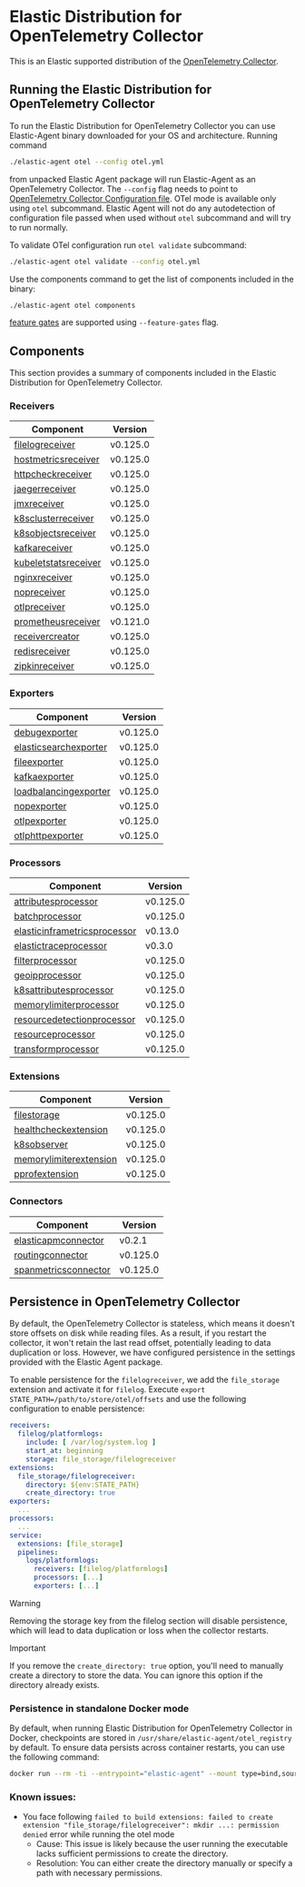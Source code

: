 # Elastic Distribution for OpenTelemetry Collector

This is an Elastic supported distribution of the [OpenTelemetry Collector](https://github.com/open-telemetry/opentelemetry-collector).

## Running the Elastic Distribution for OpenTelemetry Collector

To run the Elastic Distribution for OpenTelemetry Collector you can use Elastic-Agent binary downloaded for your OS and architecture.
Running command

```bash
./elastic-agent otel --config otel.yml
```

from unpacked Elastic Agent package will run Elastic-Agent as an OpenTelemetry Collector. The `--config` flag needs to point to [OpenTelemetry Collector Configuration file](https://opentelemetry.io/docs/collector/configuration/). OTel mode is available only using `otel` subcommand. Elastic Agent will not do any autodetection of configuration file passed when used without `otel` subcommand and will try to run normally.

To validate OTel configuration run `otel validate` subcommand:

```bash
./elastic-agent otel validate --config otel.yml
```

Use the components command to get the list of components included in the binary:

```bash
./elastic-agent otel components
```

[feature gates](https://github.com/open-telemetry/opentelemetry-collector/blob/main/featuregate/README.md#controlling-gates) are supported using `--feature-gates` flag.

## Components

This section provides a summary of components included in the Elastic Distribution for OpenTelemetry Collector.

### Receivers

| Component | Version |
|---|---|
| [filelogreceiver](https://github.com/open-telemetry/opentelemetry-collector-contrib/blob/receiver/filelogreceiver/v0.125.0/receiver/filelogreceiver/README.md) | v0.125.0 |
| [hostmetricsreceiver](https://github.com/open-telemetry/opentelemetry-collector-contrib/blob/receiver/hostmetricsreceiver/v0.125.0/receiver/hostmetricsreceiver/README.md) | v0.125.0 |
| [httpcheckreceiver](https://github.com/open-telemetry/opentelemetry-collector-contrib/blob/receiver/httpcheckreceiver/v0.125.0/receiver/httpcheckreceiver/README.md) | v0.125.0 |
| [jaegerreceiver](https://github.com/open-telemetry/opentelemetry-collector-contrib/blob/receiver/jaegerreceiver/v0.125.0/receiver/jaegerreceiver/README.md) | v0.125.0 |
| [jmxreceiver](https://github.com/open-telemetry/opentelemetry-collector-contrib/blob/receiver/jmxreceiver/v0.125.0/receiver/jmxreceiver/README.md) | v0.125.0 |
| [k8sclusterreceiver](https://github.com/open-telemetry/opentelemetry-collector-contrib/blob/receiver/k8sclusterreceiver/v0.125.0/receiver/k8sclusterreceiver/README.md) | v0.125.0 |
| [k8sobjectsreceiver](https://github.com/open-telemetry/opentelemetry-collector-contrib/blob/receiver/k8sobjectsreceiver/v0.125.0/receiver/k8sobjectsreceiver/README.md) | v0.125.0 |
| [kafkareceiver](https://github.com/open-telemetry/opentelemetry-collector-contrib/blob/receiver/kafkareceiver/v0.125.0/receiver/kafkareceiver/README.md) | v0.125.0 |
| [kubeletstatsreceiver](https://github.com/open-telemetry/opentelemetry-collector-contrib/blob/receiver/kubeletstatsreceiver/v0.125.0/receiver/kubeletstatsreceiver/README.md) | v0.125.0 |
| [nginxreceiver](https://github.com/open-telemetry/opentelemetry-collector-contrib/blob/receiver/nginxreceiver/v0.125.0/receiver/nginxreceiver/README.md) | v0.125.0 |
| [nopreceiver](https://github.com/open-telemetry/opentelemetry-collector/blob/receiver/nopreceiver/v0.125.0/receiver/nopreceiver/README.md) | v0.125.0 |
| [otlpreceiver](https://github.com/open-telemetry/opentelemetry-collector/blob/receiver/otlpreceiver/v0.125.0/receiver/otlpreceiver/README.md) | v0.125.0 |
| [prometheusreceiver](https://github.com/open-telemetry/opentelemetry-collector-contrib/blob/receiver/prometheusreceiver/v0.121.0/receiver/prometheusreceiver/README.md) | v0.121.0 |
| [receivercreator](https://github.com/open-telemetry/opentelemetry-collector-contrib/blob/receiver/receivercreator/v0.125.0/receiver/receivercreator/README.md) | v0.125.0 |
| [redisreceiver](https://github.com/open-telemetry/opentelemetry-collector-contrib/blob/receiver/redisreceiver/v0.125.0/receiver/redisreceiver/README.md) | v0.125.0 |
| [zipkinreceiver](https://github.com/open-telemetry/opentelemetry-collector-contrib/blob/receiver/zipkinreceiver/v0.125.0/receiver/zipkinreceiver/README.md) | v0.125.0 |

### Exporters

| Component | Version |
|---|---|
| [debugexporter](https://github.com/open-telemetry/opentelemetry-collector/blob/exporter/debugexporter/v0.125.0/exporter/debugexporter/README.md) | v0.125.0 |
| [elasticsearchexporter](https://github.com/open-telemetry/opentelemetry-collector-contrib/blob/exporter/elasticsearchexporter/v0.125.0/exporter/elasticsearchexporter/README.md) | v0.125.0 |
| [fileexporter](https://github.com/open-telemetry/opentelemetry-collector-contrib/blob/exporter/fileexporter/v0.125.0/exporter/fileexporter/README.md) | v0.125.0 |
| [kafkaexporter](https://github.com/open-telemetry/opentelemetry-collector-contrib/blob/exporter/kafkaexporter/v0.125.0/exporter/kafkaexporter/README.md) | v0.125.0 |
| [loadbalancingexporter](https://github.com/open-telemetry/opentelemetry-collector-contrib/blob/exporter/loadbalancingexporter/v0.125.0/exporter/loadbalancingexporter/README.md) | v0.125.0 |
| [nopexporter](https://github.com/open-telemetry/opentelemetry-collector/blob/exporter/nopexporter/v0.125.0/exporter/nopexporter/README.md) | v0.125.0 |
| [otlpexporter](https://github.com/open-telemetry/opentelemetry-collector/blob/exporter/otlpexporter/v0.125.0/exporter/otlpexporter/README.md) | v0.125.0 |
| [otlphttpexporter](https://github.com/open-telemetry/opentelemetry-collector/blob/exporter/otlphttpexporter/v0.125.0/exporter/otlphttpexporter/README.md) | v0.125.0 |

### Processors

| Component | Version |
|---|---|
| [attributesprocessor](https://github.com/open-telemetry/opentelemetry-collector-contrib/blob/processor/attributesprocessor/v0.125.0/processor/attributesprocessor/README.md) | v0.125.0 |
| [batchprocessor](https://github.com/open-telemetry/opentelemetry-collector/blob/processor/batchprocessor/v0.125.0/processor/batchprocessor/README.md) | v0.125.0 |
| [elasticinframetricsprocessor](https://github.com/elastic/opentelemetry-collector-components/blob/processor/elasticinframetricsprocessor/v0.13.0/processor/elasticinframetricsprocessor/README.md) | v0.13.0 |
| [elastictraceprocessor](https://github.com/elastic/opentelemetry-collector-components/blob/processor/elastictraceprocessor/v0.3.0/processor/elastictraceprocessor/README.md) | v0.3.0 |
| [filterprocessor](https://github.com/open-telemetry/opentelemetry-collector-contrib/blob/processor/filterprocessor/v0.125.0/processor/filterprocessor/README.md) | v0.125.0 |
| [geoipprocessor](https://github.com/open-telemetry/opentelemetry-collector-contrib/blob/processor/geoipprocessor/v0.125.0/processor/geoipprocessor/README.md) | v0.125.0 |
| [k8sattributesprocessor](https://github.com/open-telemetry/opentelemetry-collector-contrib/blob/processor/k8sattributesprocessor/v0.125.0/processor/k8sattributesprocessor/README.md) | v0.125.0 |
| [memorylimiterprocessor](https://github.com/open-telemetry/opentelemetry-collector/blob/processor/memorylimiterprocessor/v0.125.0/processor/memorylimiterprocessor/README.md) | v0.125.0 |
| [resourcedetectionprocessor](https://github.com/open-telemetry/opentelemetry-collector-contrib/blob/processor/resourcedetectionprocessor/v0.125.0/processor/resourcedetectionprocessor/README.md) | v0.125.0 |
| [resourceprocessor](https://github.com/open-telemetry/opentelemetry-collector-contrib/blob/processor/resourceprocessor/v0.125.0/processor/resourceprocessor/README.md) | v0.125.0 |
| [transformprocessor](https://github.com/open-telemetry/opentelemetry-collector-contrib/blob/processor/transformprocessor/v0.125.0/processor/transformprocessor/README.md) | v0.125.0 |

### Extensions

| Component | Version |
|---|---|
| [filestorage](https://github.com/open-telemetry/opentelemetry-collector-contrib/blob/extension/storage/filestorage/v0.125.0/extension/storage/filestorage/README.md) | v0.125.0 |
| [healthcheckextension](https://github.com/open-telemetry/opentelemetry-collector-contrib/blob/extension/healthcheckextension/v0.125.0/extension/healthcheckextension/README.md) | v0.125.0 |
| [k8sobserver](https://github.com/open-telemetry/opentelemetry-collector-contrib/blob/extension/observer/k8sobserver/v0.125.0/extension/observer/k8sobserver/README.md) | v0.125.0 |
| [memorylimiterextension](https://github.com/open-telemetry/opentelemetry-collector/blob/extension/memorylimiterextension/v0.125.0/extension/memorylimiterextension/README.md) | v0.125.0 |
| [pprofextension](https://github.com/open-telemetry/opentelemetry-collector-contrib/blob/extension/pprofextension/v0.125.0/extension/pprofextension/README.md) | v0.125.0 |

### Connectors

| Component | Version |
|---|---|
| [elasticapmconnector](https://github.com/elastic/opentelemetry-collector-components/blob/connector/elasticapmconnector/v0.2.1/connector/elasticapmconnector/README.md) | v0.2.1 |
| [routingconnector](https://github.com/open-telemetry/opentelemetry-collector-contrib/blob/connector/routingconnector/v0.125.0/connector/routingconnector/README.md) | v0.125.0 |
| [spanmetricsconnector](https://github.com/open-telemetry/opentelemetry-collector-contrib/blob/connector/spanmetricsconnector/v0.125.0/connector/spanmetricsconnector/README.md) | v0.125.0 |
## Persistence in OpenTelemetry Collector

By default, the OpenTelemetry Collector is stateless, which means it doesn't store offsets on disk while reading files. As a result, if you restart the collector, it won't retain the last read offset, potentially leading to data duplication or loss. However, we have configured persistence in the settings provided with the Elastic Agent package.

To enable persistence for the `filelogreceiver`, we add the `file_storage` extension and activate it for `filelog`.
Execute `export STATE_PATH=/path/to/store/otel/offsets` and use the following configuration to enable persistence:

```yaml
receivers:
  filelog/platformlogs:
    include: [ /var/log/system.log ]
    start_at: beginning
    storage: file_storage/filelogreceiver
extensions:
  file_storage/filelogreceiver:
    directory: ${env:STATE_PATH}
    create_directory: true
exporters:
  ...
processors:
  ...
service:
  extensions: [file_storage]
  pipelines:
    logs/platformlogs:
      receivers: [filelog/platformlogs]
      processors: [...]
      exporters: [...]
```

> [!WARNING]
Removing the storage key from the filelog section will disable persistence, which will lead to data duplication or loss when the collector restarts.

> [!IMPORTANT]
If you remove the `create_directory: true` option, you'll need to manually create a directory to store the data. You can ignore this option if the directory already exists.

### Persistence in standalone Docker mode

By default, when running Elastic Distribution for OpenTelemetry Collector in Docker, checkpoints are stored in `/usr/share/elastic-agent/otel_registry` by default. To ensure data persists across container restarts, you can use the following command:

```bash
docker run --rm -ti --entrypoint="elastic-agent" --mount type=bind,source=/path/on/host,target=/usr/share/elastic-agent/otel_registry  docker.elastic.co/elastic-agent/elastic-agent:9.0.0-SNAPSHOT otel
```

### Known issues:
-  You face following `failed to build extensions: failed to create extension "file_storage/filelogreceiver": mkdir ...: permission denied` error while running the otel mode
	- Cause: This issue is likely because the user running the executable lacks sufficient permissions to create the directory.
	- Resolution: You can either create the directory manually or specify a path with necessary permissions.
